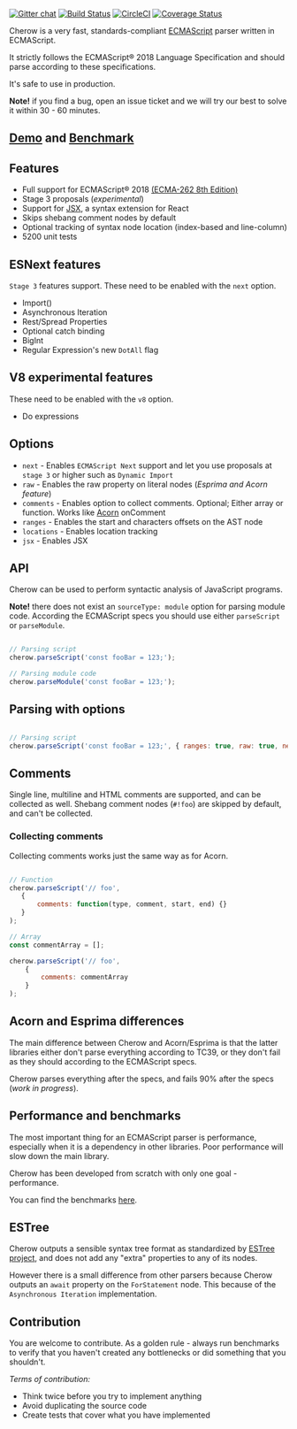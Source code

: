 [![Gitter chat](https://badges.gitter.im/gitterHQ/gitter.png)](https://gitter.im/cherow/cherow)
[![Build Status](https://travis-ci.org/cherow/cherow.svg?branch=master)](https://travis-ci.org/cherow/cherow)
[![CircleCI](https://circleci.com/gh/cherow/cherow.svg?style=svg)](https://circleci.com/gh/cherow/cherow)
[![Coverage Status](https://coveralls.io/repos/github/cherow/cherow/badge.svg?branch=master)](https://coveralls.io/github/cherow/cherow?branch=master)

Cherow is a very fast, standards-compliant [ECMAScript](http://www.ecma-international.org/publications/standards/Ecma-262.htm) parser written in ECMAScript.

It strictly follows the ECMAScript® 2018 Language Specification and should parse according to these specifications.

It's safe to use in production.

**Note!** if you find a bug, open an issue ticket and we will try our best to solve it within 30 - 60 minutes.

## [Demo](https://cherow.github.io/cherow/) and [Benchmark](https://cherow.github.io/cherow/performance/)

## Features

- Full support for ECMAScript® 2018 [(ECMA-262 8th Edition)](http://www.ecma-international.org/publications/standards/Ecma-262.htm)
- Stage 3 proposals (*experimental*)
- Support for [JSX](https://facebook.github.io/react/docs/jsx-in-depth.html), a syntax extension for React
- Skips shebang comment nodes by default
- Optional tracking of syntax node location (index-based and line-column)
- 5200 unit tests

## ESNext features

`Stage 3` features support. These need to be enabled with the `next` option.

- Import()
- Asynchronous Iteration
- Rest/Spread Properties
- Optional catch binding
- BigInt
- Regular Expression's new `DotAll` flag

## V8 experimental features

These need to be enabled with the `v8` option.

- Do expressions

## Options

* `next` - Enables `ECMAScript Next` support and let you use proposals at `stage 3` or higher such as `Dynamic Import`
* `raw` - Enables the raw property on literal nodes (*Esprima and Acorn feature*)
* `comments` - Enables option to collect comments. Optional; Either array or function. Works like [Acorn](https://github.com/ternjs/acorn) onComment
* `ranges` - Enables the start and characters offsets on the AST node
* `locations` - Enables location tracking
* `jsx` - Enables JSX

## API

Cherow can be used to perform syntactic analysis of JavaScript programs.

**Note!** there does not exist an `sourceType: module` option for parsing module code. According the ECMAScript specs you should use either `parseScript` or `parseModule`.

```js

// Parsing script
cherow.parseScript('const fooBar = 123;');

// Parsing module code
cherow.parseModule('const fooBar = 123;');

```

## Parsing with options

```js

// Parsing script
cherow.parseScript('const fooBar = 123;', { ranges: true, raw: true, next: true});

```

## Comments

Single line, multiline and HTML comments are supported, and can be collected as well. Shebang comment nodes (`#!foo`) are
skipped by default, and can't be collected.

### Collecting comments

Collecting comments works just the same way as for Acorn.
```js

// Function
cherow.parseScript('// foo',
   {
       comments: function(type, comment, start, end) {}
   }
);

// Array
const commentArray = [];

cherow.parseScript('// foo',
    {
        comments: commentArray
    }
);

```

## Acorn and Esprima differences

The main difference between Cherow and Acorn/Esprima is that the latter libraries either don't parse everything
according to TC39, or they don't fail as they should according to the ECMAScript specs.

Cherow parses everything after the specs, and fails 90% after the specs (*work in progress*).

## Performance and benchmarks

The most important thing for an ECMAScript parser is performance, especially when it is a
dependency in other libraries. Poor performance will slow down the main library.

Cherow has been developed from scratch with only one goal - performance.

You can find the benchmarks [here](BENCHMARK.md).

## ESTree

Cherow outputs a sensible syntax tree format as standardized by [ESTree project](https://github.com/estree/estree), and does
not add any "extra" properties to any of its nodes.

However there is a small difference from other parsers because Cherow outputs an `await` property on the `ForStatement` node.
This because of the `Asynchronous Iteration` implementation.

## Contribution

 You are welcome to contribute. As a golden rule - always run benchmarks to verify that you haven't created any
 bottlenecks or did something that you shouldn't.

*Terms of contribution:*

- Think twice before you try to implement anything
- Avoid duplicating the source code
- Create tests that cover what you have implemented
